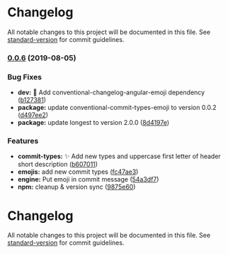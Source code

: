 # Changelog

All notable changes to this project will be documented in this file. See [standard-version](https://github.com/conventional-changelog/standard-version) for commit guidelines.

### [0.0.6](https://github.com/PhileasSystems/cz-conventional-changelog-emoji/compare/v0.0.5...v0.0.6) (2019-08-05)


### Bug Fixes

* **dev:** 🐛 Add conventional-changelog-angular-emoji dependency ([b127381](https://github.com/PhileasSystems/cz-conventional-changelog-emoji/commit/b127381))
* **package:** update conventional-commit-types-emoji to version 0.0.2 ([d497ee2](https://github.com/PhileasSystems/cz-conventional-changelog-emoji/commit/d497ee2))
* **package:** update longest to version 2.0.0 ([8d4197e](https://github.com/PhileasSystems/cz-conventional-changelog-emoji/commit/8d4197e))


### Features

* **commit-types:** ✨ Add new types and uppercase first letter of header short description ([b607011](https://github.com/PhileasSystems/cz-conventional-changelog-emoji/commit/b607011))
* **emojis:** add new commit types ([fc47ae3](https://github.com/PhileasSystems/cz-conventional-changelog-emoji/commit/fc47ae3))
* **engine:** Put emoji in commit message ([54a3df7](https://github.com/PhileasSystems/cz-conventional-changelog-emoji/commit/54a3df7))
* **npm:** cleanup & version sync ([9875e60](https://github.com/PhileasSystems/cz-conventional-changelog-emoji/commit/9875e60))

# Changelog

All notable changes to this project will be documented in this file. See [standard-version](https://github.com/conventional-changelog/standard-version) for commit guidelines.
